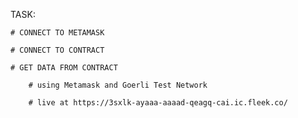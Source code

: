 
TASK:

	# CONNECT TO METAMASK

	# CONNECT TO CONTRACT

	# GET DATA FROM CONTRACT
	
		# using Metamask and Goerli Test Network 
		
		# live at https://3sxlk-ayaaa-aaaad-qeagq-cai.ic.fleek.co/
